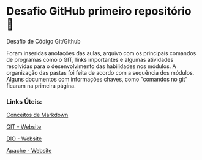 # Desafio GitHub primeiro repositório :blue_book:
Desafio de Código Git/Github



Foram inseridas anotações das aulas, arquivo com os principais comandos de programas como o GIT, links importantes e algumas atividades resolvidas para o desenvolvimento das habilidades nos módulos. A organização  das pastas foi feita de acordo com a sequência dos módulos. Alguns documentos com informações chaves, como "comandos no git" ficaram na primeira página.



### Links Úteis:
[Conceitos de Markdown](https://www.markdownguide.org/getting-started/)

[GIT - Website](http://www.git-scm.com/)

[DIO - Website](https://www.dio.me)

[Apache - Website](https://www.apache.org)
